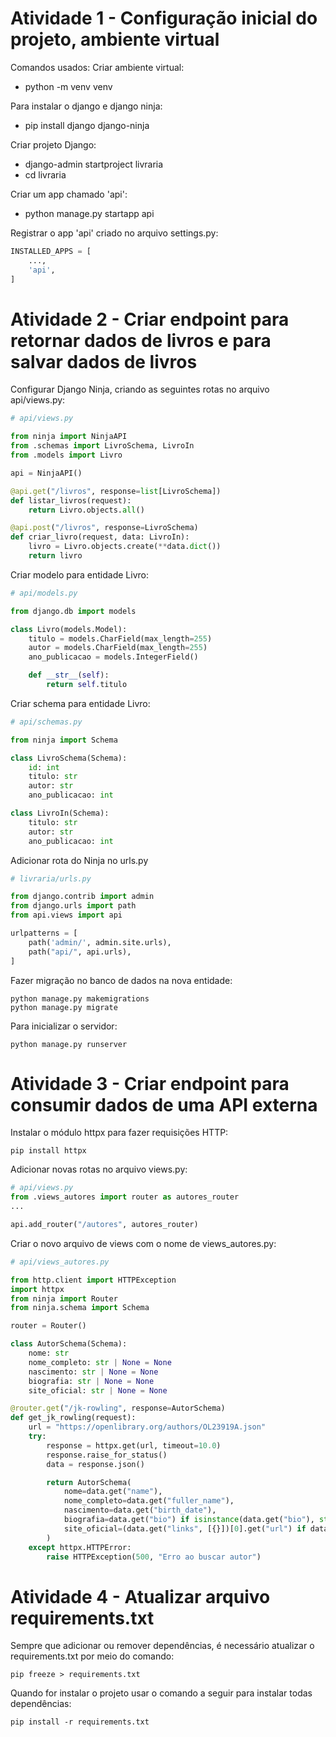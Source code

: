 # Atividade 1 - Configuração inicial do projeto, ambiente virtual

Comandos usados:
Criar ambiente virtual:
- python -m venv venv

Para instalar o django e django ninja:
- pip install django django-ninja

Criar projeto Django:
- django-admin startproject livraria
- cd livraria

Criar um app chamado 'api':
- python manage.py startapp api

Registrar o app 'api' criado no arquivo settings.py:
```python
INSTALLED_APPS = [
    ...,
    'api',
]
```
# Atividade 2 - Criar endpoint para retornar dados de livros e para salvar dados de livros

Configurar Django Ninja, criando as seguintes rotas no arquivo api/views.py:
```python
# api/views.py

from ninja import NinjaAPI
from .schemas import LivroSchema, LivroIn
from .models import Livro

api = NinjaAPI()

@api.get("/livros", response=list[LivroSchema])
def listar_livros(request):
    return Livro.objects.all()

@api.post("/livros", response=LivroSchema)
def criar_livro(request, data: LivroIn):
    livro = Livro.objects.create(**data.dict())
    return livro
```

Criar modelo para entidade Livro:
```python
# api/models.py

from django.db import models

class Livro(models.Model):
    titulo = models.CharField(max_length=255)
    autor = models.CharField(max_length=255)
    ano_publicacao = models.IntegerField()

    def __str__(self):
        return self.titulo
```

Criar schema para entidade Livro:
```python
# api/schemas.py

from ninja import Schema

class LivroSchema(Schema):
    id: int
    titulo: str
    autor: str
    ano_publicacao: int

class LivroIn(Schema):
    titulo: str
    autor: str
    ano_publicacao: int
```

Adicionar rota do Ninja no urls.py
```python
# livraria/urls.py

from django.contrib import admin
from django.urls import path
from api.views import api

urlpatterns = [
    path('admin/', admin.site.urls),
    path("api/", api.urls),
]
```

Fazer migração no banco de dados na nova entidade:
```
python manage.py makemigrations
python manage.py migrate
```

Para inicializar o servidor:
```
python manage.py runserver
```

# Atividade 3 - Criar endpoint para consumir dados de uma API externa

Instalar o módulo httpx para fazer requisições HTTP:
```
pip install httpx
```

Adicionar novas rotas no arquivo views.py:
```python
# api/views.py
from .views_autores import router as autores_router
...

api.add_router("/autores", autores_router)
```

Criar o novo arquivo de views com o nome de views_autores.py:
```python
# api/views_autores.py

from http.client import HTTPException
import httpx
from ninja import Router
from ninja.schema import Schema

router = Router()

class AutorSchema(Schema):
    nome: str
    nome_completo: str | None = None
    nascimento: str | None = None
    biografia: str | None = None
    site_oficial: str | None = None

@router.get("/jk-rowling", response=AutorSchema)
def get_jk_rowling(request):
    url = "https://openlibrary.org/authors/OL23919A.json"
    try:
        response = httpx.get(url, timeout=10.0)
        response.raise_for_status()
        data = response.json()

        return AutorSchema(
            nome=data.get("name"),
            nome_completo=data.get("fuller_name"),
            nascimento=data.get("birth_date"),
            biografia=data.get("bio") if isinstance(data.get("bio"), str) else data.get("bio", {}).get("value"),
            site_oficial=(data.get("links", [{}])[0].get("url") if data.get("links") else None),
        )
    except httpx.HTTPError:
        raise HTTPException(500, "Erro ao buscar autor")

```

# Atividade 4 - Atualizar arquivo requirements.txt
Sempre que adicionar ou remover dependências, é necessário atualizar o requirements.txt por meio do comando:
```
pip freeze > requirements.txt
```

Quando for instalar o projeto usar o comando a seguir para instalar todas dependências:
```
pip install -r requirements.txt
```